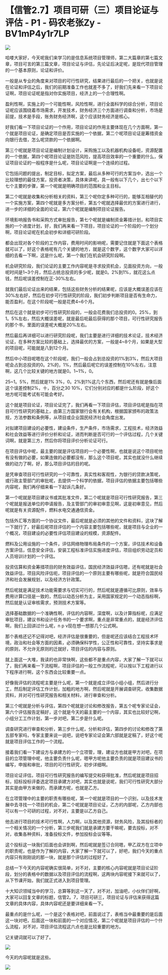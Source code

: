 # 【信管2.7】项目可研（三）项目论证与评估 - P1 - 码农老张Zy - BV1mP4y1r7LP

![](img/7e2ea54bd0b508c5820598232de85f5d_0.png)

哈喽大家好，今天呢我们来学习的是信息系统项目管理师，第二大篇章的第七篇文章，项目可言的第三篇文章，项目论证与评估，先论证后决定呢，是现代项目管理的一个基本原则，论证和评价。

一般是从专业的角度来对项目的可行性研究，结果进行最后的一个把关，也就是说在论证和评估之后，我们的前期准备工作也就差不多了，好我们先来看一下项目论证啊，项目论证呢是指对你实施项目，经济上的一个合理性啊。

盈利性啊，实施上的一个可能性啊，风险性啊，进行全面科学的综合分析，项目论证呢应该围绕着市场需求，开发技术，财务经济三个方面进行调查和分析，市场是前提，技术是手段，账务财务经济啊，这个应该财务经济是核心。

好我们看一下项目论证的一个作用，项目论证的作用主要体现在几个方面啊，第一个就是项目论证，是确定项目是否实施的一个依据，第二个呢项目论证是筹措资金向银行去借，怎么呢贷款的一个依据啊。

第三个呢就是项目论证是编制计划设计，采购施工以及机器机构设备呃，资源配置的一个依据，第四个呢项目论证是防范风险，提高项目效率的一个重要的什么，保证项目论证的一般程序是什么呢，项目论证啊是一个连续的过程。

它包括问题的提出，制定目标，拟定方案，最后从多种可行的方案当中，选出一个比较理想的最佳方案，投资者决策，具体来讲呢，具一般有以下几个，出七个以下七个主要的步骤，第一个呢就是明确项目的范围和业主目标。

第二个呢就是收集和分析相关的资料，第三个呢你定多种可行的，能够互相替代的一个实施方案，第四个呢就是多方案分析，第五个呢就选择最优的方案进行进行，进一步的详细的全面的论证，第六个呢就是编制项目论证报告。

环境影响报告书和采购方式审批报告，第七个呢就是编制资金筹措计划，和项目实施的一个进度计划，好，我们再来看一下项目，项目论证的一个阶段的一个划分啊，项目论证呢在机会初步和详细可研阶段。

都会出现对各个阶段的工作内容，费用时间的影响呢，需要记住就是下面这个表格就可以了，好这个表格呢有几个关键的地方，就是这个数字，这个数字大家可以详细的去看一下啊，这是什么呢，第一个我们在机会研究阶段啊。

机会研究阶段，我们论证的主要工作内容呢是寻求投资机会，见面投资方向，一般呢时间是1~3个月，然后占统总投资的多少呢，就是0。2%到1%，就花这么点钱，然后呢误差控制在正-30%左右。

就我们最后论证出来的结果，包括这些财务分析的结果呢，应该是大概误差应该在30%左右好，然后在初步可行性研究的阶段，我们初步判断项目是否有生命力，能否盈利，在这个阶段呢一般是花费4~6个月。

然后在这个就是初步可行性研究阶段的，一般会花费我们总投资的0。25%，到1。5%左右，然后大概误差呢，就是最后呃最后获得的那个项目，可行性研究报告的那个书，里面的误差呢大概是20%左右。

然后最后再详细可以进行研究阶段呢，我们主要是进行详细的技术论证，技术经济论证，在多种方案比较的基础上，选择最优的方案，一般是4~8个月，如果是大型的项目呢，可能就是八到12个月。

然后中小项目呢嗯在这个阶段呢，我们一般会占到总投资的1%到3%，然后大项目呢会占到总投资的0。2%的，1%，然后最后呢它的误差控制在10%左右，注意啊，这几个比较关键的地方就是0。1~1%，0。

25~1。5%，然后就是1% 3%，0。2%到1%这几个东西，然后呢还有就是像后面这个误差控制2%，十，百分之30 10%，它们分别对应的都是什么阶段，好这个地方呢可能考试有可能会考好。

这个就是项目论证，项目论证完了，我们再看一下项目评估，项目评估呢是指在项目可行性研究的基础上，由第三方国家银行会有关机构，根据国家颁布的政策法规，方法参数和条例等，从项目或企业国民经济社会角度出发。

对拟建项目建设的必要性，建设条件，生产条件，市场需求，工程技术，经济效益和社会效益等进行评价分析和论证，进而判断是否可行的一个评估过程，几个关键词啊，就是第三方，然后你将项目评价分析论证可行。

在项目评估中呢，最主要的就是评估项目的一个必要性啊，也就是说这个项目呢他有没有做的必要，如果连做的必要都没有，那么这个项目呢，其实也就没什么继续做的动力了啊，好，那么项目评估的目的呢。

是凭审查项目可行性研究的一个可靠性，真实性和客观性，为银行的贷款决策呢，或行政主管部门的审批呢，去提供一个科学的依据，项目评估的依据主要包括哪些内容呢，我们再仔细来看一下起诉几条好。

第一个呢就是项目建议书或其批准文件，第二个呢就是项目可行性研究报告，第三个呢就是报送单位的申请报告，及主管部门的审初审意见啊，这是初审意见，然后呢就是有关资源配件，燃料水电交通通信资金。

包括外汇等方面的一个协议文件，最后呢就是必须的其他的文件和资料，这块了解一下就行了，好最后呢项目评估的一个内容主要包括哪些呢，就是项目与企业的一个概况，项目建设的必要性评估项目建设的规模，资源配件。

燃料及公用设施的一个条件，评估网络物理布局条件的一个方案，评估技术和设备方案评估，信息安全评估，安装工程标准评估实施进度评估，项目组织劳动定员和人员培训计划的一个评估。

投资估算和资金筹措项目的财务效益评估，国民经济效益评估嗯，还有呢就是社会效益评估，项目风险评估呃，项目评估的一个原则主要有哪些呢，就是符合国民经济和社会发展规划，以及经济方针政策。

然后呢就是满足技术功能需要求与切实可行的，然后呢就是遵循可比原则，效率与费用计算口径是一致的，然后以动态分析为主，采用国家规定的一个动态指标啊，然后就是认证审核需求，预测技术方案等。

选择基础数据的一个准确性啊，评估的内容啊，深度啊，以及计算指标呢，应满足审批项目，建议书和设计任务书的一个要求啊，重点是非常重点的，就是经济评估啊，我们上回讲过什么呢，n p v现在想一想那几个公式啊。

那个表格还记不记得对吧，经济评估是很重要的，但是呢还应该结合工程技术环境，政治和社会等方面的因素，必须确保科学性，公正性和可靠性，坚持实事求是的原则，不允许无原则的迁就好，项目评估的内容与原则。

就上面这一大堆，我读的也非常快啊，这些都不是重点内容，大家了解一下就可以了，我们再来看一下流程啊，项目评估的一般工作流程呢，可以按以下工程进行以下程序进行啊，这个东西会比较重要一点。

好像我评估的流程呢主要是什么呢，第一个就是成立评估小组小组，然后进行分工，然后制定评估工作计划，加粗的地方啊，然后呢就是开展调查研究，收集数据资料，并对可行性研究报告和相关材料，进行审查和分析。

第三个呢就是分析与评估，第四个呢就是讨论和修改报告，第五个呢专家论证会，第六个评估报告定稿好，这个就是今天的最主要的一个内容，其实也比较好记啊，小组分工工作计划，第一步对吧，第二步是什么呢。

调查研究进行审查和分析，第三步什么呢，分析和评估，第四步的讨论和修改了第五部专家吗，专家主要来说一说吧，说吧专家论证会第六部就是定稿了，好这个呢就是项目评估工作的一个流程。

接着我们看一下建设方与承建方的一个立项管，理，建设方也就是甲方对吧，在项目的立项管理中呢，他主要负责什么呢，嗯甲方呢他主要负责的就是项目建议书的编写，申报和审批，项目的可行性研究，初步详细啊。

项目论证评估，项目可行性研究报告的编写提交和获得批准，然后呢就是项目招标，招标投标评委选定项目承建方对吧，其实也就是说呢，我们可行性研究大部分其实是由甲方来做的，而承建方呢，也就是乙方。

在立项管理中的主要的职责有哪些呢，第一个呢就是项目的一个识别，以及技术发展中去寻找一个项目的机会，第二个呢就是项目论证，乙方的内部呢，乙方内部也可以有一个可研的过程，对不对，主要是以乙方自己。

他去进行项目的技术可行性啊，人力啊，以及其他资源，财务风险，及其投标者的一个相关情况的一个分析，第三步呢我们就是承建方要干嘛呢，要去投标，对不对，收集各种资料，准备投标文件，参加投标会议等等。

这个投标这一块我们后面也会讲到啊，然后呢就是签订合同嗯，甲乙双方在立项中的职责呢，也是作为了解的内容，大家了解一下就可以了，好吧，我们今天的重点内容只有刚刚说的那一块，就是那个评估的过程好了。

总结一下今天的内容呢确实很简单，对不对，主要的核心内容呢就是项目论证阶段，划分的表格中的数据以及项目评估的流程啊，这两块内容呢接下来就可以了，从下节课开始，我们就正式进入到项目管理。

十大知识领域当中的学习，总算等到这一天了，对不对，加油吧，小伙伴们好啊，大家可以回复文章的标题，信管2。7，项目可研三，项目论证与评估来获得这篇文章的具体内容，具体内容呢还是要详细来看一下。

最重点的是什么呢，一个是这个表格对吧，前面说过了，表格当中最重要的是后面这一块对吧，后面这一块和前面的一个对应情况，第二个呢就是项目评估的一个什么流程，对不对，项目评估流程这六点也是比较重要的地方。

记关键词就可以了好了。

![](img/7e2ea54bd0b508c5820598232de85f5d_2.png)

今天的内容呢就是这些。

![](img/7e2ea54bd0b508c5820598232de85f5d_4.png)